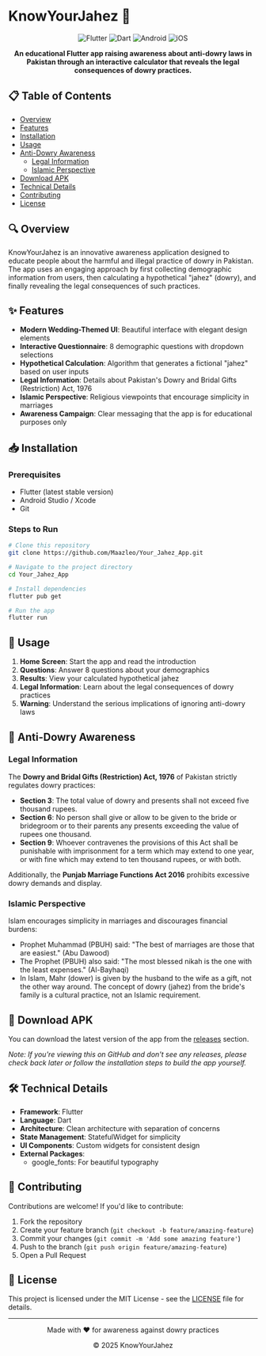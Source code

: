 # KnowYourJahez 📱

<div align="center">
  <img src="https://img.shields.io/badge/Flutter-02569B?style=for-the-badge&logo=flutter&logoColor=white" alt="Flutter"/>
  <img src="https://img.shields.io/badge/Dart-0175C2?style=for-the-badge&logo=dart&logoColor=white" alt="Dart"/>
  <img src="https://img.shields.io/badge/Android-3DDC84?style=for-the-badge&logo=android&logoColor=white" alt="Android"/>
  <img src="https://img.shields.io/badge/iOS-000000?style=for-the-badge&logo=ios&logoColor=white" alt="iOS"/>
</div>

<div align="center">
  <p><strong>An educational Flutter app raising awareness about anti-dowry laws in Pakistan through an interactive calculator that reveals the legal consequences of dowry practices.</strong></p>
</div>



## 📋 Table of Contents

- [Overview](#-overview)
- [Features](#-features)
- [Installation](#-installation)
- [Usage](#-usage)
- [Anti-Dowry Awareness](#-anti-dowry-awareness)
  - [Legal Information](#legal-information)
  - [Islamic Perspective](#islamic-perspective)
- [Download APK](#-download-apk)
- [Technical Details](#-technical-details)
- [Contributing](#-contributing)
- [License](#-license)

## 🔍 Overview

KnowYourJahez is an innovative awareness application designed to educate people about the harmful and illegal practice of dowry in Pakistan. The app uses an engaging approach by first collecting demographic information from users, then calculating a hypothetical "jahez" (dowry), and finally revealing the legal consequences of such practices.

## ✨ Features

- **Modern Wedding-Themed UI**: Beautiful interface with elegant design elements
- **Interactive Questionnaire**: 8 demographic questions with dropdown selections
- **Hypothetical Calculation**: Algorithm that generates a fictional "jahez" based on user inputs
- **Legal Information**: Details about Pakistan's Dowry and Bridal Gifts (Restriction) Act, 1976
- **Islamic Perspective**: Religious viewpoints that encourage simplicity in marriages
- **Awareness Campaign**: Clear messaging that the app is for educational purposes only

## 📥 Installation

### Prerequisites

- Flutter (latest stable version)
- Android Studio / Xcode
- Git

### Steps to Run

```bash
# Clone this repository
git clone https://github.com/Maazleo/Your_Jahez_App.git

# Navigate to the project directory
cd Your_Jahez_App

# Install dependencies
flutter pub get

# Run the app
flutter run
```

## 🚀 Usage

1. **Home Screen**: Start the app and read the introduction
2. **Questions**: Answer 8 questions about your demographics
3. **Results**: View your calculated hypothetical jahez
4. **Legal Information**: Learn about the legal consequences of dowry practices
5. **Warning**: Understand the serious implications of ignoring anti-dowry laws

## 📢 Anti-Dowry Awareness

### Legal Information

The **Dowry and Bridal Gifts (Restriction) Act, 1976** of Pakistan strictly regulates dowry practices:

- **Section 3**: The total value of dowry and presents shall not exceed five thousand rupees.
- **Section 6**: No person shall give or allow to be given to the bride or bridegroom or to their parents any presents exceeding the value of rupees one thousand.
- **Section 9**: Whoever contravenes the provisions of this Act shall be punishable with imprisonment for a term which may extend to one year, or with fine which may extend to ten thousand rupees, or with both.

Additionally, the **Punjab Marriage Functions Act 2016** prohibits excessive dowry demands and display.

### Islamic Perspective

Islam encourages simplicity in marriages and discourages financial burdens:

- Prophet Muhammad (PBUH) said: "The best of marriages are those that are easiest." (Abu Dawood)
- The Prophet (PBUH) also said: "The most blessed nikah is the one with the least expenses." (Al-Bayhaqi)
- In Islam, Mahr (dower) is given by the husband to the wife as a gift, not the other way around. The concept of dowry (jahez) from the bride's family is a cultural practice, not an Islamic requirement.

## 📱 Download APK

You can download the latest version of the app from the [releases](https://github.com/Maazleo/Your_Jahez_App/releases) section.

*Note: If you're viewing this on GitHub and don't see any releases, please check back later or follow the installation steps to build the app yourself.*

## 🛠️ Technical Details

- **Framework**: Flutter
- **Language**: Dart
- **Architecture**: Clean architecture with separation of concerns
- **State Management**: StatefulWidget for simplicity
- **UI Components**: Custom widgets for consistent design
- **External Packages**:
  - google_fonts: For beautiful typography

## 👥 Contributing

Contributions are welcome! If you'd like to contribute:

1. Fork the repository
2. Create your feature branch (`git checkout -b feature/amazing-feature`)
3. Commit your changes (`git commit -m 'Add some amazing feature'`)
4. Push to the branch (`git push origin feature/amazing-feature`)
5. Open a Pull Request

## 📄 License

This project is licensed under the MIT License - see the [LICENSE](LICENSE) file for details.

---

<div align="center">
  <p>Made with ❤️ for awareness against dowry practices</p>
  <p>© 2025 KnowYourJahez</p>
</div>
